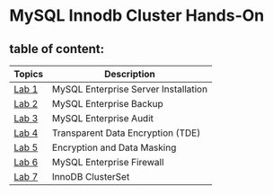 # MySQL Innodb Cluster Hands-On

## table of content:
| Topics | Description |
|--------|--------------------------|
| [Lab 1](https://github.com/muhba25/mysql-innodbcluster) | MySQL Enterprise Server Installation|
| [Lab 2](https://github.com/muhba25/mysql-innodbcluster) | MySQL Enterprise Backup |
| [Lab 3](https://github.com/muhba25/mysql-innodbcluster) | MySQL Enterprise Audit |
| [Lab 4](https://github.com/muhba25/mysql-innodbcluster) | Transparent Data Encryption (TDE)  |
| [Lab 5](https://github.com/muhba25/mysql-innodbcluster) | Encryption and Data Masking |
| [Lab 6](https://github.com/muhba25/mysql-innodbcluster) | MySQL Enterprise Firewall |
| [Lab 7](https://github.com/muhba25/mysql-innodbcluster) | InnoDB ClusterSet |
